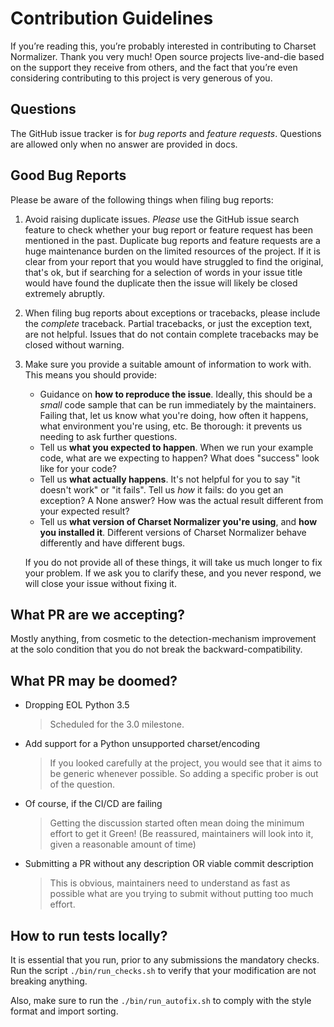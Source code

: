 # Contribution Guidelines

If you’re reading this, you’re probably interested in contributing to Charset Normalizer.
Thank you very much! Open source projects live-and-die based on the support they receive from others,
and the fact that you’re even considering contributing to this project is very generous of you.

## Questions

The GitHub issue tracker is for _bug reports_ and _feature requests_.
Questions are allowed only when no answer are provided in docs.

## Good Bug Reports

Please be aware of the following things when filing bug reports:

1. Avoid raising duplicate issues. _Please_ use the GitHub issue search feature
   to check whether your bug report or feature request has been mentioned in
   the past. Duplicate bug reports and feature requests are a huge maintenance
   burden on the limited resources of the project. If it is clear from your
   report that you would have struggled to find the original, that's ok, but
   if searching for a selection of words in your issue title would have found
   the duplicate then the issue will likely be closed extremely abruptly.
2. When filing bug reports about exceptions or tracebacks, please include the
   _complete_ traceback. Partial tracebacks, or just the exception text, are
   not helpful. Issues that do not contain complete tracebacks may be closed
   without warning.
3. Make sure you provide a suitable amount of information to work with. This
   means you should provide:

   - Guidance on **how to reproduce the issue**. Ideally, this should be a
     _small_ code sample that can be run immediately by the maintainers.
     Failing that, let us know what you're doing, how often it happens, what
     environment you're using, etc. Be thorough: it prevents us needing to ask
     further questions.
   - Tell us **what you expected to happen**. When we run your example code,
     what are we expecting to happen? What does "success" look like for your
     code?
   - Tell us **what actually happens**. It's not helpful for you to say "it
     doesn't work" or "it fails". Tell us _how_ it fails: do you get an
     exception? A None answer? How was the actual result
     different from your expected result?
   - Tell us **what version of Charset Normalizer you're using**, and
     **how you installed it**. Different versions of Charset Normalizer behave
     differently and have different bugs.

   If you do not provide all of these things, it will take us much longer to
   fix your problem. If we ask you to clarify these, and you never respond, we
   will close your issue without fixing it.

## What PR are we accepting?

Mostly anything, from cosmetic to the detection-mechanism improvement at the solo condition that you do not break
the backward-compatibility.

## What PR may be doomed?

- Dropping EOL Python 3.5

  > Scheduled for the 3.0 milestone.

- Add support for a Python unsupported charset/encoding

  > If you looked carefully at the project, you would see that it aims to be generic whenever possible. So adding a specific prober is out of the question.

- Of course, if the CI/CD are failing

  > Getting the discussion started often mean doing the minimum effort to get it Green! (Be reassured, maintainers will look into it, given a reasonable amount of time)

- Submitting a PR without any description OR viable commit description
  > This is obvious, maintainers need to understand as fast as possible what are you trying to submit without putting too much effort.

## How to run tests locally?

It is essential that you run, prior to any submissions the mandatory checks.
Run the script `./bin/run_checks.sh` to verify that your modification are not breaking anything.

Also, make sure to run the `./bin/run_autofix.sh` to comply with the style format and import sorting.
